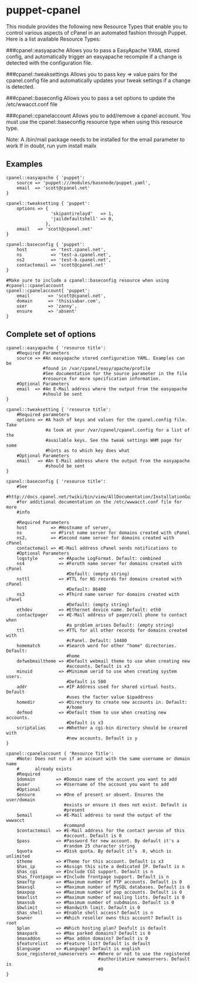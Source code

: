 puppet-cpanel
=============

This module provides the following new Resource Types that enable you to
control various aspects of cPanel in an automated fashion through Puppet.
Here is a list available Resource Types:

###cpanel::easyapache
Allows you to pass a EasyApache YAML stored config, and automatically trigger an
easyapache recompile if a change is detected with the configuration file.

###cpanel::tweaksettings
Allows you to pass key => value pairs for the cpanel.config file and
automatically updates your tweak settings if a change is detected.

###cpanel::baseconfig
Allows you to pass a set options to update the /etc/wwacct.conf file

###cpanel::cpanelaccount
Allows you to add/remove a cpanel account. You must use the cpanel::baseconfig
resource type when using this resource type.

Note: A /bin/mail package needs to be installed for the email parameter to work
If in doubt, run yum install mailx

Examples
--------

    cpanel::easyapache { 'puppet':
        source => 'puppet:///modules/basenode/puppet.yaml',
        email  => 'scott@cpanel.net'
    }

    cpanel::tweaksetting { 'puppet':
        options => {
                     'skipantirelayd'   => 1,
                     'jaildefaultshell' => 0,
                   },
        email   => 'scott@cpanel.net'
    }

    cpanel::baseconfig { 'puppet':
        host         => 'test.cpanel.net',
        ns           => 'test-a.cpanel.net',
        ns2          => 'test-b.cpanel.net',
        contactemail => 'scott@cpanel.net'
    }

    #Make sure to include a cpanel::baseconfig resource when using
    #cpanel::cpanelaccount
    cpanel::cpanelaccount{ 'puppet':
        email       => 'scott@cpanel.net',
        domain      => 'thisisabar.com',
        user        => 'zanny',
        ensure      => 'absent'
    }

Complete set of options
-----------------------

    cpanel::easyapache { 'resource title':
        #Required Parameters
        source => #An easyapache stored configuration YAML. Examples can be
                  #found in /var/cpanel/easy/apache/profile
                  #See documentation for the source parameter in the file
                  #resource for more specification information.
        #Optional Parameters
        email  => #An E-Mail address where the output from the easyapache
                  #should be sent
    } 

    cpanel::tweaksetting { 'resource title':
        #Required parameters
        options => #A hash of keys and values for the cpanel.config file. Take
                   #a look at your /var/cpanel/cpanel.config for a list of the
                   #available keys. See the tweak settings WHM page for some
                   #hints as to which key does what
        #Optional Parameters
        email   => #An E-Mail address where the output from the easyapache
                   #should be sent
    }

    cpanel::baseconfig { 'resource title':
        #See
        #http://docs.cpanel.net/twiki/bin/view/AllDocumentation/InstallationGuide/AdvancedOptions#The%20/etc/wwwacct.conf%20file
        #for additional documentation on the /etc/wwwacct.conf file for more
        #info

        #Required Parameters
        host         => #Hostname of server,
        ns           => #First name server for domains created with cPanel
        ns2,         => #Second name server for domains created with cPanel
        contactemail => #E-Mail address cPanel sends notifications to
        #Optional Parameters
        logstyle        => #Apache LogFormat. Default: combined
        ns4             => #Foruth name server for domains created with cPanel
                           #Default: (empty string)
        nsttl           => #TTL for NS records for domains created with cPanel
                           #Default: 86400
        ns3             => #Third name server for domains created with cPanel
                           #Default: (empty string)
        ethdev          => #Ethernet device name. Default: eth0
        contactpager    => #E-Mail address of pager/cell phone to contact when
                           #a problem arises Default: (empty string)
        ttl             => #TTL for all other records for domains created with
                           #cPanel. Default: 14400
        homematch       => #Search word for other "home" directories. Default:
                           #home
        defwebmailtheme => #Default webmail theme to use when creating new
                           #accounts. Default is x3
        minuid          => #Minimum uerid to use when creating system users.
                           #Default is 500
        addr            => #IP Address used for shared virtual hosts. Default
                           #uses the facter value $ipaddress
        homedir         => #Directory to create new accounts in. Default:
                           #/home
        defmod          => #Default them to use when creating new accounts.
                           #Default is x3
        scriptalias     => #Whether a cgi-bin directory should be creared with
                           #new accounts. Default is y
    }

    cpanel::cpanelaccount { 'Resource Title':
        #Note: Does not run if an account with the same username or domain name
        #      already exists
        #Required
        $domain        => #Domain name of the account you want to add
        $user          => #Username of the account you want to add
        #Optional
        $ensure        => #One of present or absent. Ensures the user/domain
                          #exists or ensure it does not exist. Default is
                          #present
        $email         => #E-Mail address to send the output of the wwwacct
                          #command
        $contactemail  => #E-Mail address for the contact person of this
                          #account. Default is 0
        $pass          => #Password for new account. By default it's a
                          #random 25 character string
        $quota         => #Disk quota. By default it's  0, which is unlimited
        $theme         => #Theme for this account. Default is x3
        $has_ip        => #Assign this site a dedicated IP. Default is n
        $has_cgi       => #Include CGI support. Default is n
        $has_frontpage => #Include frontpage support. Default is n
        $maxftp        => #Maximum number of FTP accounts. Default is 0
        $maxsql        => #Maximum number of MySQL databases. Default is 0
        $maxpop        => #Maximum number of pop accounts. Default is 0
        $maxlist       => #Maximum number of mailing lists. Default is 0
        $maxsub        => #Maximum number of subdmains. Default is 0
        $bwlimit       => #Bandwith limit. Default is 0
        $has_shell     => #Enable shell access? Default is n
        $owner         => #Which reseller owns this account? Default is root
        $plan          => #Which hosting plan? Deafult is default
        $maxpark       => #Max parked domains? Default is 0
        $maxaddon      => #Max addon domains? Default is 0
        $featurelist   => #Feature list? Default is default
        $language      => #Language? Default is english
        $use_registered_nameservers => #Where or not to use the registered 
                                       #authoritative nameservers. Default is
                                       #0
    }

